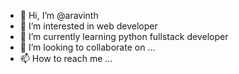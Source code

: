 - 👋 Hi, I’m @aravinth
- 👀 I’m interested in web developer
- 🌱 I’m currently learning  python fullstack developer
- 💞️ I’m looking to collaborate on ...
- 📫 How to reach me ...

<!---
mcc-pulingo/mcc-pulingo is a ✨ special ✨ repository because its `README.md` (this file) appears on your GitHub profile.
You can click the Preview link to take a look at your changes.
--->
